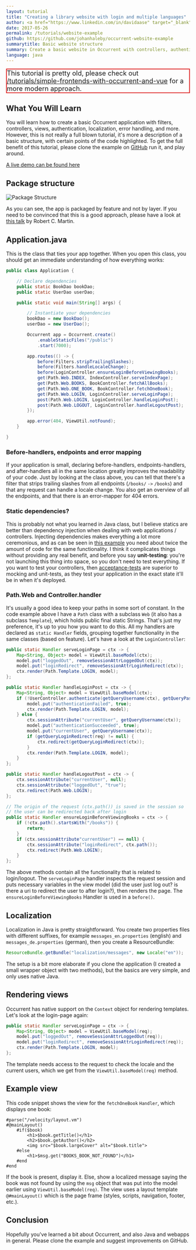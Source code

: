 ```yaml
---
layout: tutorial
title: "Creating a library website with login and multiple languages"
author: <a href="https://www.linkedin.com/in/davidaase" target="_blank">David Åse</a>
date: 2017-05-26
permalink: /tutorials/website-example
github: https://github.com/johanhaleby/occurrent-website-example
summarytitle: Basic website structure
summary: Create a basic website in Occurrent with controllers, authentication, localization, etc.
language: java
---
```


<div class="notification" style="border:2px solid #dd2222;font-size:18px;">
This tutorial is pretty old, please check out
<a href="/tutorials/simple-frontends-with-occurrent-and-vue">/tutorials/simple-frontends-with-occurrent-and-vue</a>
for a more modern approach.
</div>

## What You Will Learn

You will learn how to create a basic Occurrent application with filters,
controllers, views, authentication, localization, error handling, and more.
However, this is not really a full blown tutorial, it's more a description of a
basic structure, with certain points of the code highlighted. To get the full
benefit of this tutorial, please clone the example on
[GitHub](https://github.com/johanhaleby/occurrent-website-example) run it, and play around.

[A live demo can be found here](http://occurrent-website-example.herokuapp.com/index)

## Package structure
<img src="/img/posts/websiteExample/packageOverview.png" alt="Package Structure">

As you can see, the app is packaged by feature and not by layer.
If you need to be convinced that this is a good approach,
please have a look at [this talk](https://www.youtube.com/watch?v=Nsjsiz2A9mg&feature=youtu.be&t=416)
by Robert C. Martin.

## Application.java

This is the class that ties your app together.
When you open this class, you should get an immediate
understanding of how everything works:

~~~java
public class Application {

    // Declare dependencies
    public static BookDao bookDao;
    public static UserDao userDao;

    public static void main(String[] args) {

        // Instantiate your dependencies
        bookDao = new BookDao();
        userDao = new UserDao();

        Occurrent app = Occurrent.create()
            .enableStaticFiles("/public")
            .start(7000);

        app.routes(() -> {
            before(Filters.stripTrailingSlashes);
            before(Filters.handleLocaleChange);
            before(LoginController.ensureLoginBeforeViewingBooks);
            get(Path.Web.INDEX, IndexController.serveIndexPage);
            get(Path.Web.BOOKS, BookController.fetchAllBooks);
            get(Path.Web.ONE_BOOK, BookController.fetchOneBook);
            get(Path.Web.LOGIN, LoginController.serveLoginPage);
            post(Path.Web.LOGIN, LoginController.handleLoginPost);
            post(Path.Web.LOGOUT, LoginController.handleLogoutPost);
        });

        app.error(404, ViewUtil.notFound);
    }

}
~~~

### Before-handlers, endpoints and error mapping
If your application is small, declaring before-handlers, endpoints-handlers, and after-handlers all
in the same location greatly improves the readability of your code.
Just by looking at the class above, you can tell that there's a filter that
strips trailing slashes from all endpoints (`/books/` `->` `/books`) and that any request
can handle a locale change. You also get an overview of all the endpoints, and that
there is an error-mapper for 404 errors.

### Static dependencies?
This is probably not what you learned in Java class, but I believe statics
are better than dependency injection when dealing with web applications / controllers.
Injecting dependencies makes everything a lot more ceremonious, and as can be seen in
[this example](https://glot.io/snippets/efivlwbva5) you need about twice the amount of
code for the same functionality. I think it complicates things without providing
any real benefit, and before you say **unit-testing**: you're not launching this thing
into space, so you don't need to test everything. If you want to test your controllers,
then [acceptance-tests](https://github.com/FluentLenium/FluentLenium)
are superior to mocking and unit-tests, as they test your application in the
exact state it'll be in when it's deployed.

### Path.Web and Controller.handler
It's usually a good idea to keep your paths in some sort of constant.
In the code example above I have a `Path` class with a subclass `Web`
(it also has a subclass `Template`), which holds public final static Strings.
That's just my preference, it's up to you how you want to do this.
All my handlers are declared as `static Handler` fields, grouping together
functionality in the same classes (based on feature). Let's have a look at the `LoginController`:

~~~java
public static Handler serveLoginPage = ctx -> {
    Map<String, Object> model = ViewUtil.baseModel(ctx);
    model.put("loggedOut", removeSessionAttrLoggedOut(ctx));
    model.put("loginRedirect", removeSessionAttrLoginRedirect(ctx));
    ctx.render(Path.Template.LOGIN, model);
};

public static Handler handleLoginPost = ctx -> {
    Map<String, Object> model = ViewUtil.baseModel(ctx);
    if (!UserController.authenticate(getQueryUsername(ctx), getQueryPassword(ctx))) {
        model.put("authenticationFailed", true);
        ctx.render(Path.Template.LOGIN, model);
    } else {
        ctx.sessionAttribute("currentUser", getQueryUsername(ctx));
        model.put("authenticationSucceeded", true);
        model.put("currentUser", getQueryUsername(ctx));
        if (getQueryLoginRedirect(req) != null) {
            ctx.redirect(getQueryLoginRedirect(ctx));
        }
        ctx.render(Path.Template.LOGIN, model);
    }
};

public static Handler handleLogoutPost = ctx -> {
    ctx.sessionAttribute("currentUser", null);
    ctx.sessionAttribute("loggedOut", "true");
    ctx.redirect(Path.Web.LOGIN);
};

// The origin of the request (ctx.path()) is saved in the session so
// the user can be redirected back after login
public static Handler ensureLoginBeforeViewingBooks = ctx -> {
    if (!ctx.path().startsWith("/books")) {
        return;
    }
    if (ctx.sessionAttribute"currentUser") == null) {
        ctx.sessionAttribute("loginRedirect", ctx.path());
        ctx.redirect(Path.Web.LOGIN);
    }
};
~~~

The above methods contain all the functionality that is related to login/logout.
The `serveLoginPage` handler inspects the request session and puts necessary variables
in the view model (did the user just log out? is there a uri to redirect the user to after login?),
then renders the page. The `ensureLoginBeforeViewingBooks` Handler is used in a `before()`.

## Localization
Localization in Java is pretty straightforward.
You create two properties files with different suffixes,
for example `messages_en.properties` (english) and
`messages_de.properties` (german), then you create a ResourceBundle:

~~~java
ResourceBundle.getBundle("localization/messages", new Locale("en"));
~~~

The setup is a bit more elaborate if you clone the application
(I created a small wrapper object with two methods),
but the basics are very simple, and only uses native Java.

## Rendering views
Occurrent has native support on the `Context` object for rendering templates.
Let's look at the login-page again:

~~~java
public static Handler serveLoginPage = ctx -> {
    Map<String, Object> model = ViewUtil.baseModel(req);
    model.put("loggedOut", removeSessionAttrLoggedOut(req));
    model.put("loginRedirect", removeSessionAttrLoginRedirect(req));
    ctx.render(Path.Template.LOGIN, model);
};
~~~
The template needs access to the request to check the locale and the current users,
which we get from the `ViewUtil.baseModel(req)` method.

## Example view
This code snippet shows the view for the `fetchOneBook` `Handler`, which displays one book:

~~~markup
#parse("/velocity/layout.vm")
#@mainLayout()
    #if($book)
        <h1>$book.getTitle()</h1>
        <h2>$book.getAuthor()</h2>
        <img src="$book.largeCover" alt="$book.title">
    #else
        <h1>$msg.get("BOOKS_BOOK_NOT_FOUND")</h1>
    #end
#end
~~~

If the book is present, display it. Else, show a localized message saying the
book was not found by using the `msg` object that was put into the model earlier using `ViewUtil.baseModel(req)`.
The view uses a layout template `@#mainLayout()` which is the page frame (styles, scripts, navigation, footer, etc.).

## Conclusion
Hopefully you've learned a bit about Occurrent, and also Java and webapps in general.
Please clone the example and suggest improvements on GitHub.
